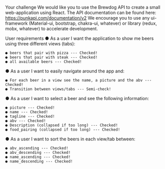 Your challenge
We would like you to use the Brewdog API to create a small web-application using React. The API documentation can be found here: https://punkapi.com/documentation/v2
We encourage you to use any ui-framework (Material-ui, bootstrap, chakra-ui, whatever) or library (redux, mobx, whatever) to accelerate development.

User requirements
● As a user I want the application to show me beers using three different views (tabs):

    ● beers that pair with pizza --- Checked!
    ● beers that pair with steak --- Checked!
    ● all available beers --- Checked!

● As a user I want to easily navigate around the app and:

    ● For each beer in a view see the name, a picture and the abv --- Checked!
    ● Transition between views/tabs --- Semi-check!

● As a user I want to select a beer and see the following information:

    ● picture --- Checked!
    ● name --- Checked!
    ● tagline --- Checked!
    ● abv --- Checked!
    ● Description (collapsed if too long) --- Checked!
    ● food_pairing (collapsed if too long) --- Checked!

● As a user I want to sort the beers in each view/tab between:

    ● abv_ascending --- Checked!
    ● abv_descending --- Checked!
    ● name_ascending --- Checked!
    ● name_descending --- Checked!
